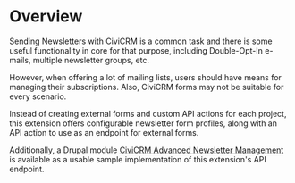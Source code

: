 # Overview

Sending Newsletters with CiviCRM is a common task and there is some useful
functionality in core for that purpose, including Double-Opt-In e-mails,
multiple newsletter groups, etc.

However, when offering a lot of mailing lists, users should have means for
managing their subscriptions. Also, CiviCRM forms may not be suitable for every
scenario.

Instead of creating external forms and custom API actions for each project, this
extension offers configurable newsletter form profiles, along with an API action
to use as an endpoint for external forms.

Additionally, a Drupal module
[CiviCRM Advanced Newsletter Management](https://github.com/systopia/civicrm_newsletter)
is available as a usable sample implementation of this extension's API endpoint.
